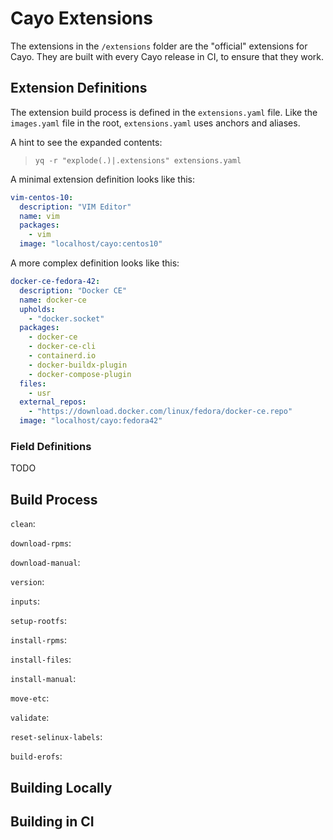 # Cayo Extensions

The extensions in the `/extensions` folder are the "official" extensions for Cayo. They are built with every Cayo release in CI, to ensure that they work.

## Extension Definitions

The extension build process is defined in the `extensions.yaml` file. Like the `images.yaml` file in the root, `extensions.yaml` uses anchors and aliases.

A hint to see the expanded contents:

> `yq -r "explode(.)|.extensions" extensions.yaml`

A minimal extension definition looks like this:

```yaml
vim-centos-10:
  description: "VIM Editor"
  name: vim
  packages:
    - vim
  image: "localhost/cayo:centos10"
```

A more complex definition looks like this:

```yaml
docker-ce-fedora-42:
  description: "Docker CE"
  name: docker-ce
  upholds:
    - "docker.socket"
  packages:
    - docker-ce
    - docker-ce-cli
    - containerd.io
    - docker-buildx-plugin
    - docker-compose-plugin
  files:
    - usr
  external_repos:
    - "https://download.docker.com/linux/fedora/docker-ce.repo"
  image: "localhost/cayo:fedora42"
```

### Field Definitions

TODO

## Build Process

`clean`:

`download-rpms`:

`download-manual`:

`version`:

`inputs`:

`setup-rootfs`:

`install-rpms`:

`install-files`:

`install-manual`:

`move-etc`:

`validate`:

`reset-selinux-labels`:

`build-erofs`:

## Building Locally


## Building in CI